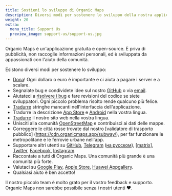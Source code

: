```yaml
---
title: Sostieni lo sviluppo di Organic Maps
description: Diversi modi per sostenere lo sviluppo della nostra applicazione gratuita
weight: 20
extra:
  menu_title: Support Us
  preview_image: support-us/support-us.jpg
---
```


Organic Maps è un'applicazione gratuita e open-source. È priva di pubblicità, non raccoglie informazioni personali,
ed è sviluppata da appassionati con l'aiuto della comunità.

Esistono diversi modi per sostenere lo sviluppo:

- [Dona](@/donate/index.md)! Ogni dollaro o euro è importante e ci aiuta a pagare i server e a scalare.
- Segnalate bug e condividete idee sul nostro [GitHub](https://github.com/organicmaps/organicmaps/issues)
o via [email](mailto:support@organicmaps.app).
- Aiutateci a [risolvere i bug](https://github.com/organicmaps/organicmaps/blob/master/docs/CONTRIBUTING.md)
e fare revisioni del codice se siete sviluppatori. Ogni piccolo problema risolto rende qualcuno più felice.
- [Tradurre](https://github.com/organicmaps/organicmaps/blob/master/docs/CONTRIBUTING.md#translations)
stringhe mancanti nell'interfaccia dell'applicazione.
- Tradurre la descrizione [App Store](https://github.com/organicmaps/organicmaps/tree/master/iphone/metadata/en-US)
e [Android](https://github.com/organicmaps/organicmaps/tree/master/android/src/google/play/listings/en-US)
nella vostra lingua.
- [Tradurre](https://github.com/organicmaps/organicmaps.github.io) il nostro sito web nella vostra lingua.
- Unisciti alla comunità [OpenStreetMap](https://www.openstreetmap.org/about) e contribuisci ai dati delle mappe.
- Correggere le città rosse trovate dal nostro [validatore di trasporto pubblico] (https://cdn.organicmaps.app/subway/), per far funzionare le metropolitane e le ferrovie urbane nell'app.
- Supportare altri utenti su [GitHub](https://github.com/organicmaps/organicmaps/issues),
[Telegram](https://t.me/OrganicMaps) ([на русском](https://t.me/OrganicMapsRu)),
[[matrix]](https://matrix.to/#/#organicmaps:matrix.org),
[Twitter](https://twitter.com/OrganicMapsApp), [Facebook](https://facebook.com/OrganicMaps),
[Instagram](https://instagram.com/OrganicMaps.app).
- Raccontate a tutti di Organic Maps. Una comunità più grande è una comunità più forte.
- Valutaci su [Google Play](market://details?id=app.organicmaps),
[Apple Store](https://itunes.apple.com/app/id1567437057?action=write-review),
[Huawei Appgallery](appmarket://details?id=app.organicmaps).
- Qualsiasi aiuto è ben accetto!

Il nostro piccolo team è molto grato per il vostro feedback e supporto. Organic Maps non sarebbe possibile senza i nostri utenti ❤️.
